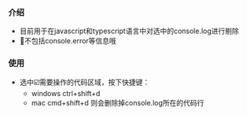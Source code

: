### 介绍
- 目前用于在javascript和typescript语言中对选中的console.log进行剔除
- 🙅不包括console.error等信息哦

### 使用
- 选中☑️需要操作的代码区域，按下快捷键：
    - windows
    ctrl+shift+d
    - mac
    cmd+shift+d
    则会删除掉console.log所在的代码行